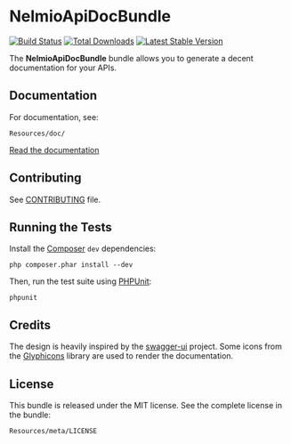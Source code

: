 NelmioApiDocBundle
==================

[![Build
Status](https://secure.travis-ci.org/jlpoveda/NelmioApiDocBundle.png?branch=master)](http://travis-ci.org/jlpoveda/NelmioApiDocBundle)
[![Total Downloads](https://poser.pugx.org/jlpoveda/api-doc-bundle/downloads)](https://packagist.org/packages/jlpoveda/api-doc-bundle)
[![Latest Stable
Version](https://poser.pugx.org/jlpoveda/api-doc-bundle/v/stable)](https://packagist.org/packages/jlpoveda/api-doc-bundle)

The **NelmioApiDocBundle** bundle allows you to generate a decent documentation
for your APIs.

Documentation
-------------

For documentation, see:

    Resources/doc/

[Read the documentation](https://github.com/jlpoveda/NelmioApiDocBundle/blob/master/Resources/doc/index.rst)


Contributing
------------

See
[CONTRIBUTING](https://github.com/jlpoveda/NelmioApiDocBundle/blob/master/CONTRIBUTING.md)
file.


Running the Tests
-----------------

Install the [Composer](http://getcomposer.org/) `dev` dependencies:

    php composer.phar install --dev

Then, run the test suite using
[PHPUnit](https://github.com/sebastianbergmann/phpunit/):

    phpunit


Credits
-------

The design is heavily inspired by the
[swagger-ui](https://github.com/wordnik/swagger-ui) project.
Some icons from the [Glyphicons](http://glyphicons.com/) library are used to
render the documentation.


License
-------

This bundle is released under the MIT license. See the complete license in the
bundle:

    Resources/meta/LICENSE
